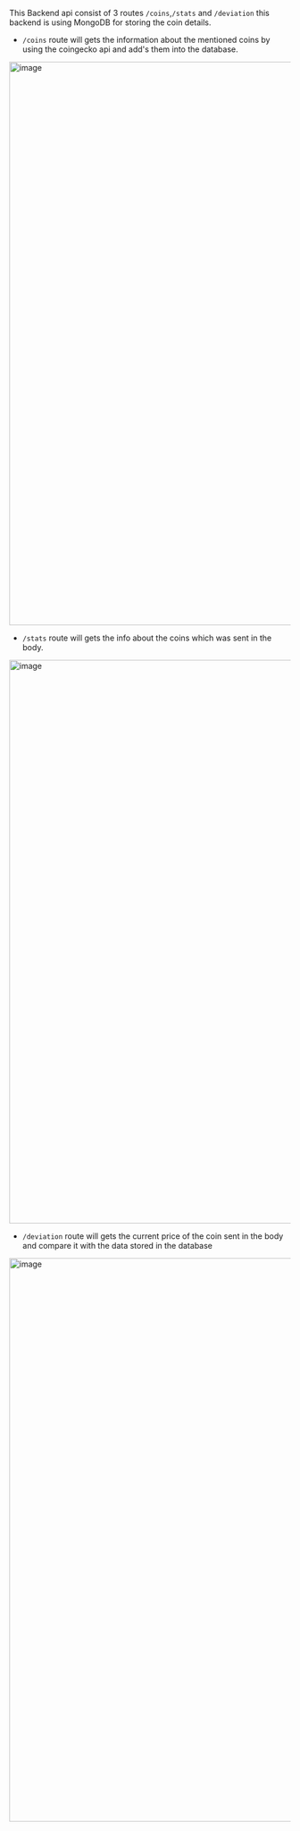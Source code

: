 This Backend api consist of 3 routes `/coins`,`/stats` and `/deviation` this backend is using MongoDB for storing the coin details.

- `/coins` route will gets the information about the mentioned coins by using the coingecko api and add's them into the database.

<img width="1008" alt="image" src="https://github.com/user-attachments/assets/07ed84be-54ff-4d9a-9676-10a81210f542" />

- `/stats` route will gets the info about the coins which was sent in the body.

<img width="1008" alt="image" src="https://github.com/user-attachments/assets/965d4a16-03c8-482f-933f-38fd7c3d5d08" />

- `/deviation` route will gets the current price of the coin sent in the body and compare it with the data stored in the database

<img width="1008" alt="image" src="https://github.com/user-attachments/assets/5bb24ff8-7527-4c50-8fdc-80452fe53976" />

